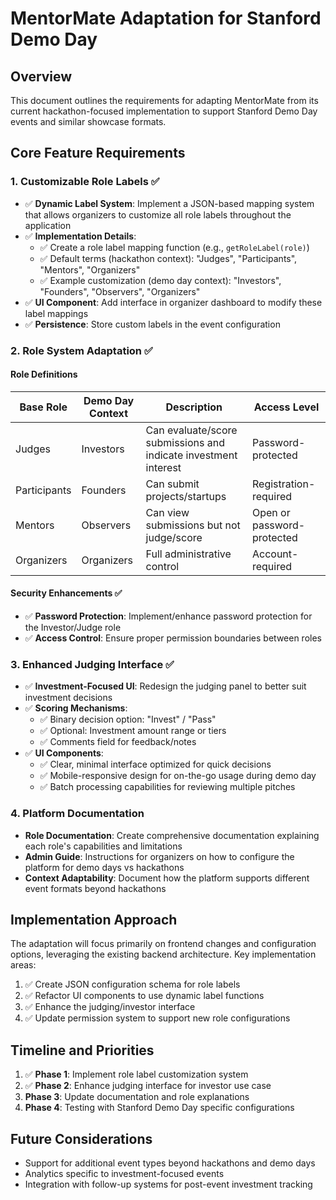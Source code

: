 # MentorMate Adaptation for Stanford Demo Day

## Overview

This document outlines the requirements for adapting MentorMate from its current hackathon-focused implementation to support Stanford Demo Day events and similar showcase formats.

## Core Feature Requirements

### 1. Customizable Role Labels ✅

- ✅ **Dynamic Label System**: Implement a JSON-based mapping system that allows organizers to customize all role labels throughout the application
- ✅ **Implementation Details**:
  - ✅ Create a role label mapping function (e.g., `getRoleLabel(role)`)
  - ✅ Default terms (hackathon context): "Judges", "Participants", "Mentors", "Organizers"
  - ✅ Example customization (demo day context): "Investors", "Founders", "Observers", "Organizers"
- ✅ **UI Component**: Add interface in organizer dashboard to modify these label mappings
- ✅ **Persistence**: Store custom labels in the event configuration

### 2. Role System Adaptation ✅

#### Role Definitions

| Base Role    | Demo Day Context | Description                                                     | Access Level               |
| ------------ | ---------------- | --------------------------------------------------------------- | -------------------------- |
| Judges       | Investors        | Can evaluate/score submissions and indicate investment interest | Password-protected         |
| Participants | Founders         | Can submit projects/startups                                    | Registration-required      |
| Mentors      | Observers        | Can view submissions but not judge/score                        | Open or password-protected |
| Organizers   | Organizers       | Full administrative control                                     | Account-required           |

#### Security Enhancements ✅

- ✅ **Password Protection**: Implement/enhance password protection for the Investor/Judge role
- ✅ **Access Control**: Ensure proper permission boundaries between roles

### 3. Enhanced Judging Interface ✅

- ✅ **Investment-Focused UI**: Redesign the judging panel to better suit investment decisions
- ✅ **Scoring Mechanisms**:
  - ✅ Binary decision option: "Invest" / "Pass"
  - ✅ Optional: Investment amount range or tiers
  - ✅ Comments field for feedback/notes
- ✅ **UI Components**:
  - ✅ Clear, minimal interface optimized for quick decisions
  - ✅ Mobile-responsive design for on-the-go usage during demo day
  - ✅ Batch processing capabilities for reviewing multiple pitches

### 4. Platform Documentation

- **Role Documentation**: Create comprehensive documentation explaining each role's capabilities and limitations
- **Admin Guide**: Instructions for organizers on how to configure the platform for demo days vs hackathons
- **Context Adaptability**: Document how the platform supports different event formats beyond hackathons

## Implementation Approach

The adaptation will focus primarily on frontend changes and configuration options, leveraging the existing backend architecture. Key implementation areas:

1. ✅ Create JSON configuration schema for role labels
2. ✅ Refactor UI components to use dynamic label functions
3. ✅ Enhance the judging/investor interface
4. ✅ Update permission system to support new role configurations

## Timeline and Priorities

1. ✅ **Phase 1**: Implement role label customization system
2. ✅ **Phase 2**: Enhance judging interface for investor use case
3. **Phase 3**: Update documentation and role explanations
4. **Phase 4**: Testing with Stanford Demo Day specific configurations

## Future Considerations

- Support for additional event types beyond hackathons and demo days
- Analytics specific to investment-focused events
- Integration with follow-up systems for post-event investment tracking
